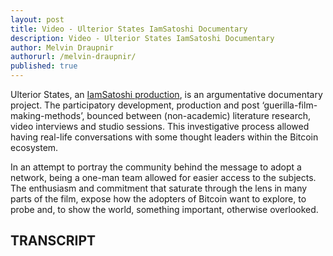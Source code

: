 ```yaml
---
layout: post
title: Video - Ulterior States IamSatoshi Documentary
description: Video - Ulterior States IamSatoshi Documentary
author: Melvin Draupnir
authorurl: /melvin-draupnir/
published: true
---
```


<p>Ulterior States, an <a href="/book-of-satoshi-review/">IamSatoshi production</a>, is an argumentative documentary project. The participatory development, production and post ‘guerilla-film-making-methods’, bounced between (non-academic) literature research, video interviews and studio sessions. This investigative process allowed having real-life conversations with some thought leaders within the Bitcoin ecosystem.</p>

<p>In an attempt to portray the community behind the message to adopt a network, being a one-man team allowed for easier access to the subjects. The enthusiasm and commitment that saturate through the lens in many parts of the film, expose how the adopters of Bitcoin want to explore, to probe and, to show the world, something important, otherwise overlooked.</p>

<center></center>

<h2>TRANSCRIPT</h2>
